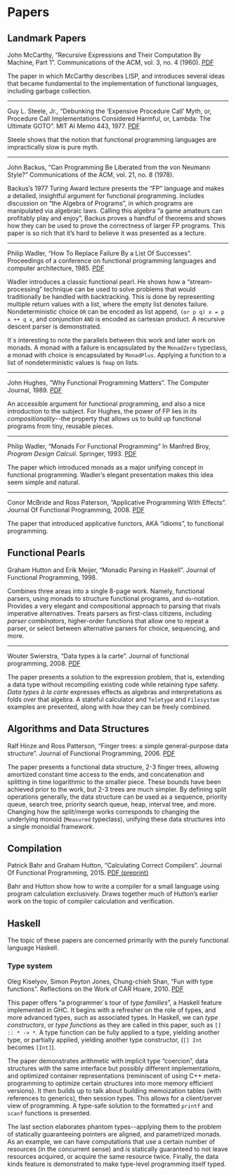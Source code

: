 # Papers

## Landmark Papers

John McCarthy, “Recursive Expressions and Their Computation By Machine,
Part 1”.  Communications of the ACM, vol. 3, no. 4 (1960).
[PDF](http://www-formal.stanford.edu/jmc/recursive.pdf)

The paper in which McCarthy describes LISP, and introduces several
ideas that became fundamental to the implementation of functional
languages, including garbage collection.

---

Guy L. Steele, Jr., “Debunking the ‘Expensive Procedure Call’ Myth, or,
Procedure Call Implementations Considered Harmful, or, Lambda: The
Ultimate GOTO”.  MIT AI Memo 443, 1977.
[PDF](https://dspace.mit.edu/bitstream/handle/1721.1/5753/AIM-443.pdf?sequence=2&isAllowed=y)

Steele shows that the notion that functional programming languages are
impractically slow is pure myth.

---

John Backus, “Can Programming Be Liberated from the von Neumann Style?”
Communications of the ACM, vol. 21, no. 8 (1978).

Backus’s 1977 Turing Award lecture presents the “FP” language and
makes a detailed, insightful argument for functional programming.
Includes discussion on “the Algebra of Programs”, in which programs
are manipulated via algebraic laws.  Calling this algebra “a game
amateurs can profitably play and enjoy”, Backus proves a handful of
theorems and shows how they can be used to prove the correctness of
larger FP programs.  This paper is so rich that it’s hard to believe
it was presented as a lecture.

---

Philip Wadler, “How To Replace Failure By a List Of Successes”.
Proceedings of a conference on functional programming languages and
computer architecture, 1985.
[PDF](https://rkrishnan.org/files/wadler-1985.pdf)

Wadler introduces a classic functional pearl.  He shows how a
“stream-processing” technique can be used to solve problems that would
traditionally be handled with backtracking.  This is done by
representing multiple return values with a list, where the empty list
denotes failure.  Nondeterministic choice `OR` can be encoded as list
append, `(or p q) x = p x ++ q x`, and conjunction `AND` is encoded as
cartesian product.  A recursive descent parser is demonstrated.

It´s interesting to note the parallels between this work and later
work on monads.  A monad with a failure is encapsulated by the
`MonadZero` typeclass, a monad with choice is encapsulated by
`MonadPlus`.  Applying a function to a list of nondeterministic values
is `fmap` on lists.

---

John Hughes, “Why Functional Programming Matters”.  The Computer
Journal, 1989.
[PDF](https://www.cs.kent.ac.uk/people/staff/dat/miranda/whyfp90.pdf)

An accessible argument for functional programming, and also a nice
introduction to the subject.  For Hughes, the power of FP lies in
its *compositionality*--the property that allows us to build up
functional programs from tiny, reusable pieces.

---

Philip Wadler, “Monads For Functional Programming”
In Manfred Broy, *Program Design Calculi*.  Springer, 1993.
[PDF](https://homepages.inf.ed.ac.uk/wadler/papers/marktoberdorf/baastad.pdf)

The paper which introduced monads as a major unifying concept in
functional programming.  Wadler’s elegant presentation makes this idea
seem simple and natural.

---

Conor McBride and Ross Paterson, “Applicative Programming With
Effects”.  Journal Of Functional Programming, 2008.
[PDF](http://www.staff.city.ac.uk/~ross/papers/Applicative.pdf)

The paper that introduced applicative functors, AKA “idioms”, to
functional programming.

## Functional Pearls
Graham Hutton and Erik Meijer, “Monadic Parsing in Haskell”.  Journal
of Functional Programming, 1998.

Combines three areas into a single 8-page work.  Namely, functional
parsers, using monads to structure functional programs, and
`do`-notation.  Provides a very elegant and compositional approach to
parsing that rivals imperative alternatives.  Treats parsers as
first-class citizens, including _parser combinators_, higher-order
functions that allow one to repeat a parser, or select between
alternative parsers for choice, sequencing, and more.

---

Wouter Swierstra, “Data types à la carte”.   Journal of functional
programming, 2008.
[PDF](http://www.cs.ru.nl/~W.Swierstra/Publications/DataTypesALaCarte.pdf)

The paper presents a solution to the expression problem, that is,
extending a data type without recompiling existing code while
retaining type safety. _Data types à la carte_ expresses effects as
algebras and interpretations as folds over that algebra.  A stateful
calculator and `Teletype` and `Filesystem` examples are presented,
along with how they can be freely combined.

## Algorithms and Data Structures
Ralf Hinze and Ross Patterson, “Finger trees: a simple general-purpose
data structure”. Journal of Functional Programming, 2006.
[PDF](https://archive.alvb.in/msc/03_infoafp/papers/2012-12-18_WerkCollege_FingerTreesRalfHinze.pdf)

The paper presents a functional data structure, 2-3 finger trees,
allowing amortized constant time access to the ends, and concatenation
and splitting in time logarithmic to the smaller piece.  These bounds
have been achieved prior to the work, but 2-3 trees are much simpler.
By defining split operations generally, the data structure can be used
as a sequence, priority queue, search tree, priority search queue,
heap, interval tree, and more.  Changing how the split/merge works
corresponds to changing the underlying monoid (`Measured` typeclass),
unifying these data structures into a single monoidial framework.

## Compilation

Patrick Bahr and Graham Hutton, “Calculating Correct Compilers”.
Journal Of Functional Programming, 2015.
[PDF (preprint)](http://www.cs.nott.ac.uk/~pszgmh/ccc.pdf)

Bahr and Hutton show how to write a compiler for a small language
using program calculation exclusively.  Draws together much of
Hutton’s earlier work on the topic of compiler calculation and
verification.

## Haskell
The topic of these papers are concerned primarily with the purely
functional language Haskell.

### Type system
Oleg Kiselyov, Simon Peyton Jones, Chung-chieh Shan, “Fun with type
functions”.  Reflections on the Work of CAR Hoare, 2010.
[PDF](https://www.microsoft.com/en-us/research/wp-content/uploads/2016/07/typefun.pdf)

This paper offers “a programmer´s tour of _type families_”, a Haskell
feature implemented in GHC.  It begins with a refresher on the role of
types, and more advanced types, such as associated types.  In Haskell,
we can _type constructors_, or _type functions_ as they are called in
this paper, such as `[] :: * -> *`.  A type function can be fully
applied to a type, yielding another type, or partially applied,
yielding another type constructor, (`[] Int` becomes `[Int]`).

The paper demonstrates arithmetic with implicit type “coercion”, data
structures with the same interface but possibly different
implementations, and optimized container representations (reminiscent
of using C++ meta-programming to optimize certain structures into more
memory efficient versions).  It then builds up to talk about building
memoization tables (with references to generics), then session types.
This allows for a client/server view of programming.  A type-safe solution to
the formatted `printf` and `scanf` functions is presented.

The last section elaborates phantom types--applying them to the
problem of statically guaranteeing pointers are aligned, and
parametrized monads.  As an example, we can have computations that use
a certain number of resources (in the concurrent sense) and is
statically guaranteed to not leave resources acquired, or acquire the
same resource twice.  Finally, the data kinds feature is demonstrated
to make type-level programming itself typed.


